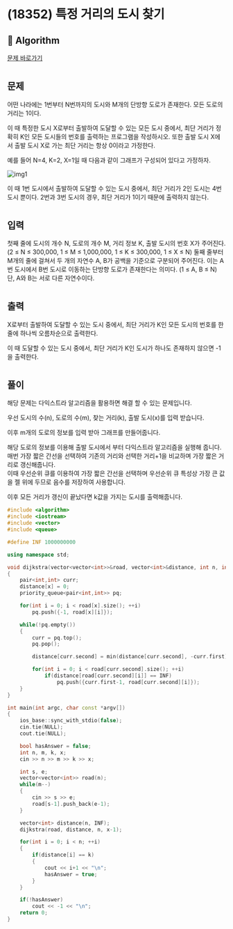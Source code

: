 # (18352) 특정 거리의 도시 찾기
## :100: Algorithm
[문제 바로가기](https://www.acmicpc.net/problem/18352)
#
## 문제
어떤 나라에는 1번부터 N번까지의 도시와 M개의 단방향 도로가 존재한다. 모든 도로의 거리는 1이다.

이 때 특정한 도시 X로부터 출발하여 도달할 수 있는 모든 도시 중에서, 최단 거리가 정확히 K인 모든 도시들의 번호를 출력하는 프로그램을 작성하시오. 또한 출발 도시 X에서 출발 도시 X로 가는 최단 거리는 항상 0이라고 가정한다.

예를 들어 N=4, K=2, X=1일 때 다음과 같이 그래프가 구성되어 있다고 가정하자.

![img1](https://upload.acmicpc.net/a5e311d7-7ce4-4638-88a5-3665fb4459e5/-/preview/)

이 때 1번 도시에서 출발하여 도달할 수 있는 도시 중에서, 최단 거리가 2인 도시는 4번 도시 뿐이다.  2번과 3번 도시의 경우, 최단 거리가 1이기 때문에 출력하지 않는다.
#
## 입력
첫째 줄에 도시의 개수 N, 도로의 개수 M, 거리 정보 K, 출발 도시의 번호 X가 주어진다. (2 ≤ N ≤ 300,000, 1 ≤ M ≤ 1,000,000, 1 ≤ K ≤ 300,000, 1 ≤ X ≤ N) 둘째 줄부터 M개의 줄에 걸쳐서 두 개의 자연수 A, B가 공백을 기준으로 구분되어 주어진다. 이는 A번 도시에서 B번 도시로 이동하는 단방향 도로가 존재한다는 의미다. (1 ≤ A, B ≤ N) 단, A와 B는 서로 다른 자연수이다.
#
## 출력
X로부터 출발하여 도달할 수 있는 도시 중에서, 최단 거리가 K인 모든 도시의 번호를 한 줄에 하나씩 오름차순으로 출력한다.

이 때 도달할 수 있는 도시 중에서, 최단 거리가 K인 도시가 하나도 존재하지 않으면 -1을 출력한다.
#
## 풀이
해당 문제는 다익스트라 알고리즘을 활용하면 해결 할 수 있는 문제입니다.

우선 도시의 수(n), 도로의 수(m), 찾는 거리(k), 출발 도시(x)를 입력 받습니다.  

이후 m개의 도로의 정보를 입력 받아 그래프를 만들어줍니다.

해당 도로의 정보를 이용해 출발 도시에서 부터 다익스트라 알고리즘을 실행해 줍니다.  
매번 가장 짧은 간선을 선택하여 기존의 거리와 선택한 거리+1을 비교하며 가장 짧은 거리로 갱신해줍니다.  
이때 우선순위 큐를 이용하여 가장 짧은 간선을 선택하며 우선순위 큐 특성상 가장 큰 값을 젤 위에 두므로 음수를 저장하여 사용합니다.  

이후 모든 거리가 갱신이 끝났다면 k값을 가지는 도시를 출력해줍니다.

```cpp
#include <algorithm>
#include <iostream>
#include <vector>
#include <queue>

#define INF 1000000000

using namespace std;

void dijkstra(vector<vector<int>>&road, vector<int>&distance, int n, int x)
{
    pair<int,int> curr;
    distance[x] = 0;
    priority_queue<pair<int,int>> pq;

    for(int i = 0; i < road[x].size(); ++i)
        pq.push({-1, road[x][i]});

    while(!pq.empty())
    {
        curr = pq.top();
        pq.pop();

        distance[curr.second] = min(distance[curr.second], -curr.first);

        for(int i = 0; i < road[curr.second].size(); ++i)
            if(distance[road[curr.second][i]] == INF)
                pq.push({curr.first-1, road[curr.second][i]});
    }
}

int main(int argc, char const *argv[])
{
    ios_base::sync_with_stdio(false);
    cin.tie(NULL);
    cout.tie(NULL);

    bool hasAnswer = false;
    int n, m, k, x;
    cin >> n >> m >> k >> x;

    int s, e;
    vector<vector<int>> road(n);
    while(m--)
    {
        cin >> s >> e;
        road[s-1].push_back(e-1);
    }

    vector<int> distance(n, INF);
    dijkstra(road, distance, n, x-1);

    for(int i = 0; i < n; ++i)
    {
        if(distance[i] == k)
        {
            cout << i+1 << "\n";
            hasAnswer = true;
        }
    }

    if(!hasAnswer)
        cout << -1 << "\n";
    return 0;
}
```